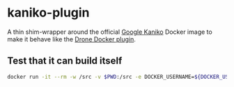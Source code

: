 # kaniko-plugin

A thin shim-wrapper around the official [Google Kaniko](https://cloud.google.com/blog/products/gcp/introducing-kaniko-build-container-images-in-kubernetes-and-google-container-builder-even-without-root-access) Docker image to make it behave like the [Drone Docker plugin](http://plugins.drone.io/drone-plugins/drone-docker/).

## Test that it can build itself

```bash
docker run -it --rm -w /src -v $PWD:/src -e DOCKER_USERNAME=${DOCKER_USERNAME} -e DOCKER_PASSWORD=${DOCKER_PASSWORD} -e PLUGIN_REPO=banzaicloud/kaniko-plugin -e PLUGIN_TAG=test -e PLUGIN_DOCKERFILE=Dockerfile.test banzaicloud/kaniko-plugin
```
